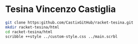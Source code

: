 # Tesina Vincenzo Castiglia

```bash
git clone https:github.com/CastixGitHub/racket-tesina.git
mkdir racket-tesina/html
cd racket-tesina/html
scribble ++style ../custom-style.css ../main.scrbl
```
